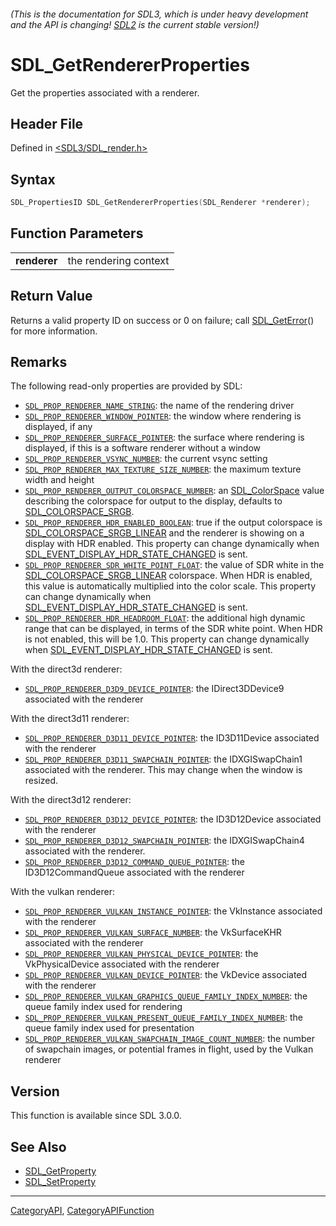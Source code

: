###### (This is the documentation for SDL3, which is under heavy development and the API is changing! [SDL2](https://wiki.libsdl.org/SDL2/) is the current stable version!)
# SDL_GetRendererProperties

Get the properties associated with a renderer.

## Header File

Defined in [<SDL3/SDL_render.h>](https://github.com/libsdl-org/SDL/blob/main/include/SDL3/SDL_render.h)

## Syntax

```c
SDL_PropertiesID SDL_GetRendererProperties(SDL_Renderer *renderer);

```

## Function Parameters

|                  |                       |
| ---------------- | --------------------- |
| **renderer**     | the rendering context |

## Return Value

Returns a valid property ID on success or 0 on failure; call
[SDL_GetError](SDL_GetError)() for more information.

## Remarks

The following read-only properties are provided by SDL:

- [`SDL_PROP_RENDERER_NAME_STRING`](SDL_PROP_RENDERER_NAME_STRING): the
  name of the rendering driver
- [`SDL_PROP_RENDERER_WINDOW_POINTER`](SDL_PROP_RENDERER_WINDOW_POINTER):
  the window where rendering is displayed, if any
- [`SDL_PROP_RENDERER_SURFACE_POINTER`](SDL_PROP_RENDERER_SURFACE_POINTER):
  the surface where rendering is displayed, if this is a software renderer
  without a window
- [`SDL_PROP_RENDERER_VSYNC_NUMBER`](SDL_PROP_RENDERER_VSYNC_NUMBER): the
  current vsync setting
- [`SDL_PROP_RENDERER_MAX_TEXTURE_SIZE_NUMBER`](SDL_PROP_RENDERER_MAX_TEXTURE_SIZE_NUMBER):
  the maximum texture width and height
- [`SDL_PROP_RENDERER_OUTPUT_COLORSPACE_NUMBER`](SDL_PROP_RENDERER_OUTPUT_COLORSPACE_NUMBER):
  an [SDL_ColorSpace](SDL_ColorSpace) value describing the colorspace for
  output to the display, defaults to
  [SDL_COLORSPACE_SRGB](SDL_COLORSPACE_SRGB).
- [`SDL_PROP_RENDERER_HDR_ENABLED_BOOLEAN`](SDL_PROP_RENDERER_HDR_ENABLED_BOOLEAN):
  true if the output colorspace is
  [SDL_COLORSPACE_SRGB_LINEAR](SDL_COLORSPACE_SRGB_LINEAR) and the renderer
  is showing on a display with HDR enabled. This property can change
  dynamically when
  [SDL_EVENT_DISPLAY_HDR_STATE_CHANGED](SDL_EVENT_DISPLAY_HDR_STATE_CHANGED)
  is sent.
- [`SDL_PROP_RENDERER_SDR_WHITE_POINT_FLOAT`](SDL_PROP_RENDERER_SDR_WHITE_POINT_FLOAT):
  the value of SDR white in the
  [SDL_COLORSPACE_SRGB_LINEAR](SDL_COLORSPACE_SRGB_LINEAR) colorspace. When
  HDR is enabled, this value is automatically multiplied into the color
  scale. This property can change dynamically when
  [SDL_EVENT_DISPLAY_HDR_STATE_CHANGED](SDL_EVENT_DISPLAY_HDR_STATE_CHANGED)
  is sent.
- [`SDL_PROP_RENDERER_HDR_HEADROOM_FLOAT`](SDL_PROP_RENDERER_HDR_HEADROOM_FLOAT):
  the additional high dynamic range that can be displayed, in terms of the
  SDR white point. When HDR is not enabled, this will be 1.0. This property
  can change dynamically when
  [SDL_EVENT_DISPLAY_HDR_STATE_CHANGED](SDL_EVENT_DISPLAY_HDR_STATE_CHANGED)
  is sent.

With the direct3d renderer:

- [`SDL_PROP_RENDERER_D3D9_DEVICE_POINTER`](SDL_PROP_RENDERER_D3D9_DEVICE_POINTER):
  the IDirect3DDevice9 associated with the renderer

With the direct3d11 renderer:

- [`SDL_PROP_RENDERER_D3D11_DEVICE_POINTER`](SDL_PROP_RENDERER_D3D11_DEVICE_POINTER):
  the ID3D11Device associated with the renderer
- [`SDL_PROP_RENDERER_D3D11_SWAPCHAIN_POINTER`](SDL_PROP_RENDERER_D3D11_SWAPCHAIN_POINTER):
  the IDXGISwapChain1 associated with the renderer. This may change when
  the window is resized.

With the direct3d12 renderer:

- [`SDL_PROP_RENDERER_D3D12_DEVICE_POINTER`](SDL_PROP_RENDERER_D3D12_DEVICE_POINTER):
  the ID3D12Device associated with the renderer
- [`SDL_PROP_RENDERER_D3D12_SWAPCHAIN_POINTER`](SDL_PROP_RENDERER_D3D12_SWAPCHAIN_POINTER):
  the IDXGISwapChain4 associated with the renderer.
- [`SDL_PROP_RENDERER_D3D12_COMMAND_QUEUE_POINTER`](SDL_PROP_RENDERER_D3D12_COMMAND_QUEUE_POINTER):
  the ID3D12CommandQueue associated with the renderer

With the vulkan renderer:

- [`SDL_PROP_RENDERER_VULKAN_INSTANCE_POINTER`](SDL_PROP_RENDERER_VULKAN_INSTANCE_POINTER):
  the VkInstance associated with the renderer
- [`SDL_PROP_RENDERER_VULKAN_SURFACE_NUMBER`](SDL_PROP_RENDERER_VULKAN_SURFACE_NUMBER):
  the VkSurfaceKHR associated with the renderer
- [`SDL_PROP_RENDERER_VULKAN_PHYSICAL_DEVICE_POINTER`](SDL_PROP_RENDERER_VULKAN_PHYSICAL_DEVICE_POINTER):
  the VkPhysicalDevice associated with the renderer
- [`SDL_PROP_RENDERER_VULKAN_DEVICE_POINTER`](SDL_PROP_RENDERER_VULKAN_DEVICE_POINTER):
  the VkDevice associated with the renderer
- [`SDL_PROP_RENDERER_VULKAN_GRAPHICS_QUEUE_FAMILY_INDEX_NUMBER`](SDL_PROP_RENDERER_VULKAN_GRAPHICS_QUEUE_FAMILY_INDEX_NUMBER):
  the queue family index used for rendering
- [`SDL_PROP_RENDERER_VULKAN_PRESENT_QUEUE_FAMILY_INDEX_NUMBER`](SDL_PROP_RENDERER_VULKAN_PRESENT_QUEUE_FAMILY_INDEX_NUMBER):
  the queue family index used for presentation
- [`SDL_PROP_RENDERER_VULKAN_SWAPCHAIN_IMAGE_COUNT_NUMBER`](SDL_PROP_RENDERER_VULKAN_SWAPCHAIN_IMAGE_COUNT_NUMBER):
  the number of swapchain images, or potential frames in flight, used by
  the Vulkan renderer

## Version

This function is available since SDL 3.0.0.

## See Also

- [SDL_GetProperty](SDL_GetProperty)
- [SDL_SetProperty](SDL_SetProperty)

----
[CategoryAPI](CategoryAPI), [CategoryAPIFunction](CategoryAPIFunction)

